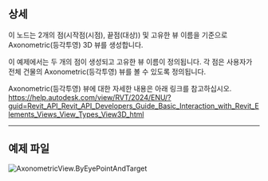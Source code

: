 ## 상세
이 노드는 2개의 점(시작점(시점), 끝점(대상)) 및 고유한 뷰 이름을 기준으로 Axonometric(등각투영) 3D 뷰를 생성합니다.

이 예제에서는 두 개의 점이 생성되고 고유한 뷰 이름이 정의됩니다. 각 점은 사용자가 전체 건물의 Axonometric(등각투영) 뷰를 볼 수 있도록 정의됩니다.

Axonometric(등각투영) 뷰에 대한 자세한 내용은 아래 링크를 참고하십시오.
https://help.autodesk.com/view/RVT/2024/ENU/?guid=Revit_API_Revit_API_Developers_Guide_Basic_Interaction_with_Revit_Elements_Views_View_Types_View3D_html

___
## 예제 파일

![AxonometricView.ByEyePointAndTarget](./Revit.Elements.Views.AxonometricView.ByEyePointAndTarget_img.jpg)
